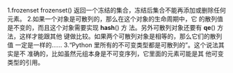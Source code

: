 1.frozenset frozenset() 返回一个冻结的集合，冻结后集合不能再添加或删除任何元素。
2.如果一个对象是可散列的，那么在这个对象的生命周期中，它
的散列值是不变的，而且这个对象需要实现 __hash__() 方
法。另外可散列对象还要有 __qe__() 方法，这样才能跟其他
键做比较。如果两个可散列对象是相等的，那么它们的散列值
一定是一样的……
3.“Python 里所有的不可变类型都是可散列的”。这个说法其实是不
准确的，比如虽然元组本身是不可变序列，它里面的元素可能是其
他可变类型的引用。
